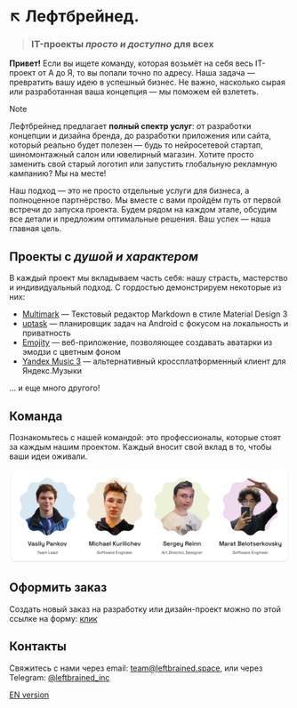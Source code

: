# ↖️ Лефтбрейнед. 

> ### IT-проекты *просто и доступно* для всех

**Привет!** Если вы ищете команду, которая возьмёт на себя весь IT-проект от А до Я, то вы попали точно по адресу. Наша задача — превратить вашу идею в успешный бизнес. Не важно, насколько сырая или разработанная ваша концепция — мы поможем ей взлететь.

> [!NOTE]
> Лефтбрейнед предлагает **полный спектр услуг**: от разработки концепции и дизайна бренда, до разработки приложения или сайта, который реально будет полезен — будь то нейросетевой стартап, шиномонтажный салон или ювелирный магазин. Хотите просто заменить свой старый логотип или запустить глобальную рекламную кампанию? Мы на месте!

Наш подход — это не просто отдельные услуги для бизнеса, а полноценное партнёрство. Мы вместе с вами пройдём путь от первой встречи до запуска проекта. Будем рядом на каждом этапе, обсудим все детали и предложим оптимальные решения. Ваш успех — наша главная цель.

## Проекты с *душой и характером*

В каждый проект мы вкладываем часть себя: нашу страсть, мастерство и индивидуальный подход. С гордостью демонстрируем некоторые из них:

- [Multimark](https://github.com/Leftbrained-Inc/multimark) — Текстовый редактор Markdown в стиле Material Design 3
- [uptask](https://github.com/bulkabuka/UptaskApp) — планировщик задач на Android с фокусом на локальность и приватность
- [Emojity](https://github.com/bulkabuka/Emojity) — веб-приложение, позволяющее создавать аватарки из эмодзи с цветным фоном
- [Yandex Music 3](https://github.com/pank-su/YandexMusic3) — альтернативный кроссплатформенный клиент для Яндекс.Музыки

... и еще много другого!

## Команда

Познакомьтесь с нашей командой: это профессионалы, которые стоят за каждым нашим проектом. Каждый вносит свой вклад в то, чтобы ваши идеи оживали.

![Команда из 4 людей и их должности](profile/team.png)

## Оформить заказ

Создать новый заказ на разработку или дизайн-проект можно по этой ссылке на форму: [клик](https://forms.gle/FtkyeJEMgswHP3av9)

## Контакты

Свяжитесь с нами через email: team@leftbrained.space, или через Telegram: [@leftbrained_inc](https://leftbrained_inc.t.me)

[EN version](README_en.md)
